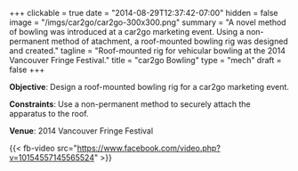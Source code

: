 +++
clickable = true
date = "2014-08-29T12:37:42-07:00"
hidden = false
image = "/imgs/car2go/car2go-300x300.png"
summary = "A novel method of bowling was introduced at a car2go marketing event. Using a non-permanent method of atachment, a roof-mounted bowling rig was designed and created."
tagline = "Roof-mounted rig for vehicular bowling at the 2014 Vancouver Fringe Festival."
title = "car2go Bowling"
type = "mech"
draft = false
+++

<p><strong>Objective</strong>: Design a roof-mounted bowling rig for a car2go marketing event.</p>

<p><strong>Constraints</strong>: Use a non-permanent method to securely attach the apparatus to the roof.</p>

<p><strong>Venue</strong>: 2014 Vancouver Fringe Festival</p>

{{< fb-video src="https://www.facebook.com/video.php?v=10154557145565524" >}}